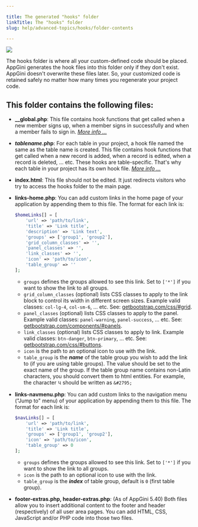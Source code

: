```yaml
---

title: The generated "hooks" folder
linkTitle: The "hooks" folder
slug: help/advanced-topics/hooks/folder-contents

---
```


![](https://bigprof.com/appgini/sites/default/files/hooks-folder.png)

The hooks folder is where all your custom-defined code should be placed. AppGini generates the hook files into this folder only if they don't exist. AppGini doesn't overwrite these files later. So, your customized code is retained safely no matter how many times you regenerate your project code.

## This folder contains the following files:

*   **\_\_global.php**: This file contains hook functions that get called when a new member signs up, when a member signs in successfully and when a member fails to sign in. [_More info ..._](/appgini/help/advanced-topics/hooks/global-hooks)  
      
    
*   **_tablename_.php**: For each table in your project, a hook file named the same as the table name is created. This file contains hook functions that get called when a new record is added, when a record is edited, when a record is deleted, … etc. These hooks are table-specific. That's why each table in your project has its own hook file. [_More info ..._](/appgini/help/advanced-topics/hooks/table-specific-hooks)  
      
    
*   **index.html**: This file should not be edited. It just redirects visitors who try to access the hooks folder to the main page.  
      
    
*   **links-home.php**: You can add custom links in the home page of your application by appending them to this file. The format for each link is:

    ```php
    $homeLinks[] = [
        'url' => 'path/to/link', 
        'title' => 'Link title', 
        'description' => 'Link text',
        'groups' => ['group1', 'group2'],
        'grid_column_classes' => '',
        'panel_classes' => '',
        'link_classes' => '',
        'icon' => 'path/to/icon',
        'table_group' => ''
    ];
    ```
    *   `groups` defines the groups allowed to see this link. Set to `['*']` if you want to show the link to all groups.
    *   `grid_column_classes` (optional) lists CSS classes to apply to the link block to control its width in different screen sizes. Example valid classes: `col-lg-4`, `col-sm-6`, ... etc. See: [getbootstrap.com/css/#grid](https://getbootstrap.com/css/#grid).
    *   `panel_classes` (optional) lists CSS classes to apply to the panel. Example valid classes: `panel-warning`, `panel-success`, ... etc. See: [getbootstrap.com/components/#panels](https://getbootstrap.com/components/#panels).
    *   `link_classes` (optional) lists CSS classes to apply to link. Example valid classes: `btn-danger`, `btn-primary`, ... etc. See: [getbootstrap.com/css/#buttons](https://getbootstrap.com/css/#buttons).
    *   `icon` is the path to an optional icon to use with the link.
    *   `table_group` is the ***name*** of the table group you wish to add the link to (if you are using table groups). The value should be set to the exact name of the group. If the table group name contains non-Latin characters, you should convert them to html entities. For example, the character ૫ should be written as `&#2795;`
*   **links-navmenu.php**: You can add custom links to the navigation menu ("Jump to" menu) of your application by appending them to this file. The format for each link is:

    ```php
    $navLinks[] = [
        'url' => 'path/to/link', 
        'title' => 'Link title', 
        'groups' => ['group1', 'group2'],
        'icon' => 'path/to/icon',
        'table_group' => 0
    ];
    ```
    *   `groups` defines the groups allowed to see this link. Set to `['*']` if you want to show the link to all groups.
    *   `icon` is the path to an optional icon to use with the link.
    *   `table_group` is the ***index*** of table group, default is `0` (first table group).
*   **footer-extras.php, header-extras.php**: (As of AppGini 5.40) Both files allow you to insert additional content to the footer and header (respectively) of all user area pages. You can add HTML, CSS, JavaScript and/or PHP code into those two files.